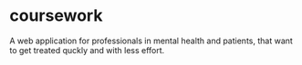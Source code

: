 # coursework
A web application for professionals in mental health and patients, that want to get treated quckly and with less effort. 
